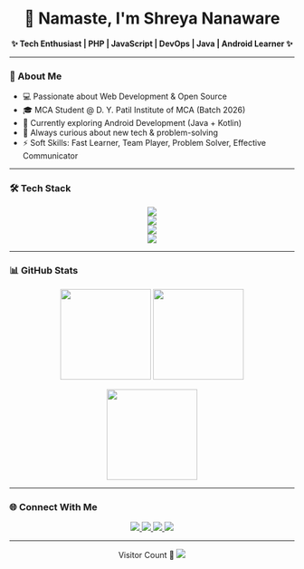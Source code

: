 <h1 align="center"> 🙏 Namaste, I'm Shreya Nanaware </h1>

<p align="center">
  <b>✨ Tech Enthusiast | PHP | JavaScript | DevOps | Java | Android Learner ✨</b>
</p>

---

### 🌟 About Me  
- 💻 Passionate about Web Development & Open Source  
- 🎓 MCA Student @ D. Y. Patil Institute of MCA (Batch 2026)  
- 📱 Currently exploring Android Development (Java + Kotlin)  
- 🚀 Always curious about new tech & problem-solving  
- ⚡ Soft Skills: Fast Learner, Team Player, Problem Solver, Effective Communicator  

---

### 🛠️ Tech Stack  

<p align="center">
  <!-- Languages -->
  <img src="https://skillicons.dev/icons?i=php,js,java,py,c" /> <br>
  <!-- Web -->
  <img src="https://skillicons.dev/icons?i=html,css,bootstrap,wordpress,react,nodejs" /> <br>
  <!-- Databases -->
  <img src="https://skillicons.dev/icons?i=mysql,sqlite" /> <br>
  <!-- DevOps & Cloud -->
  <img src="https://skillicons.dev/icons?i=git,github,docker,jenkins,aws,azure,linux,nginx,apache" />  
</p>

---

### 📊 GitHub Stats  

<p align="center">
  <img src="https://github-readme-stats.vercel.app/api?username=ShreyaNanaware&show_icons=true&theme=radical" height="160"/>  
  <img src="https://github-readme-streak-stats.herokuapp.com/?user=ShreyaNanaware&theme=radical" height="160"/>  
</p>

<p align="center">
  <img src="https://github-readme-stats.vercel.app/api/top-langs/?username=ShreyaNanaware&layout=compact&theme=radical" height="160"/>  
</p>

---

### 🌐 Connect With Me  

<p align="center">
  <a href="https://linkedin.com/in/YOUR_LINKEDIN" target="_blank">
    <img src="https://img.shields.io/badge/LinkedIn-0077B5?style=for-the-badge&logo=linkedin&logoColor=white"/>
  </a>
  <a href="https://instagram.com/YOUR_INSTAGRAM" target="_blank">
    <img src="https://img.shields.io/badge/Instagram-E4405F?style=for-the-badge&logo=instagram&logoColor=white"/>
  </a>
  <a href="https://x.com/YOUR_X_HANDLE" target="_blank">
    <img src="https://img.shields.io/badge/Twitter(X)-000000?style=for-the-badge&logo=x&logoColor=white"/>
  </a>
  <a href="mailto:YOUR_EMAIL">
    <img src="https://img.shields.io/badge/Email-D14836?style=for-the-badge&logo=gmail&logoColor=white"/>
  </a>
</p>

---

<p align="center"> 
  Visitor Count 👀  
  <img src="https://profile-counter.glitch.me/ShreyaNanaware/count.svg" />
</p>
